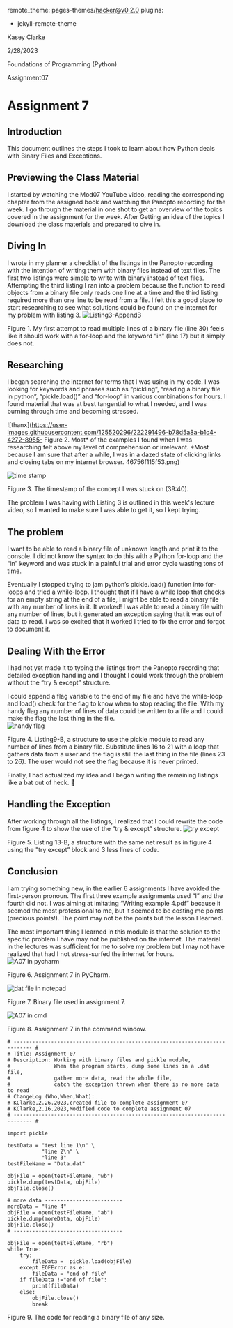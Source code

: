 remote_theme: pages-themes/hacker@v0.2.0
plugins:
- jekyll-remote-theme 

Kasey Clarke 

2/28/2023 

Foundations of Programming (Python) 

Assignment07 

 

# Assignment 7 

## Introduction 

This document outlines the steps I took to learn about how Python deals with Binary Files and Exceptions. 

 

## Previewing the Class Material 

I started by watching the Mod07 YouTube video, reading the corresponding chapter from the assigned book and watching the Panopto recording for the week. I go through the material in one shot to get an overview of the topics covered in the assignment for the week. After Getting an idea of the topics I download the class materials and prepared to dive in. 

 

## Diving In 

I wrote in my planner a checklist of the listings in the Panopto recording with the intention of writing them with binary files instead of text files. The first two listings were simple to write with binary instead of text files. Attempting the third listing I ran into a problem because the function to read objects from a binary file only reads one line at a time and the third listing required more than one line to be read from a file. I felt this a good place to start researching to see what solutions could be found on the internet for my problem with listing 3. 
![Listing3-AppendB](https://user-images.githubusercontent.com/125520296/222291417-5c5b3da7-aa33-4a8f-bcd2-5e1ad7306f6a.png)

Figure 1. My first attempt to read multiple lines of a binary file (line 30) feels like it should work with a for-loop and the keyword “in” (line 17) but it simply does not. 

 

## Researching 

I began searching the internet for terms that I was using in my code. I was looking for keywords and phrases such as “pickling”, “reading a binary file in python”, “pickle.load()” and “for-loop” in various combinations for hours. I found material that was at best tangential to what I needed, and I was burning through time and becoming stressed. 

  ![thanx](https://user-images.githubusercontent.com/125520296/222291496-b78d5a8a-b1c4-4272-8955-
  Figure 2. Most* of the examples I found when I was researching felt above my level of comprehension or irrelevant. *Most because I am sure that after a while, I was in a dazed state of clicking links and closing tabs on my internet browser. 46756f115f53.png)
  
![time stamp](https://user-images.githubusercontent.com/125520296/222291907-04b9abec-5ab1-498c-abfe-d7d4d87e9ac4.png)

Figure 3. The timestamp of the concept I was stuck on (39:40). 

The problem I was having with Listing 3 is outlined in this week's lecture video, so I wanted to make sure I was able to get it, so I kept trying. 

 

## The problem 

I want to be able to read a binary file of unknown length and print it to the console. I did not know the syntax to do this with a Python for-loop and the “in” keyword and was stuck in a painful trial and error cycle wasting tons of time. 

 

Eventually I stopped trying to jam python’s pickle.load() function into for-loops and tried a while-loop. I thought that if I have a while loop that checks for an empty string at the end of a file, I might be able to read a binary file with any number of lines in it. It worked! I was able to read a binary file with any number of lines, but it generated an exception saying that it was out of data to read. I was so excited that it worked I tried to fix the error and forgot to document it. 

 

## Dealing With the Error 

I had not yet made it to typing the listings from the Panopto recording that detailed exception handling and I thought I could work through the problem without the “try & except” structure. 

I could append a flag variable to the end of my file and have the while-loop and load() check for the flag to know when to stop reading the file. With my handy flag any number of lines of data could be written to a file and I could make the flag the last thing in the file.  
![handy flag](https://user-images.githubusercontent.com/125520296/222291983-8900d55d-7f50-464c-8299-b2b371b80b32.png)

Figure 4. Listing9-B, a structure to use the pickle module to read any number of lines from a binary file. Substitute lines 16 to 21 with a loop that gathers data from a user and the flag is still the last thing in the file (lines 23 to 26). The user would not see the flag because it is never printed. 

Finally, I had actualized my idea and I began writing the remaining listings like a bat out of heck. 🦇

 

## Handling the Exception 

After working through all the listings, I realized that I could rewrite the code from figure 4 to show the use of the “try & except” structure. 
![try except](https://user-images.githubusercontent.com/125520296/222292055-de8dbcd7-310e-453d-b798-6eaf9ede25e4.png)

Figure 5. Listing 13-B, a structure with the same net result as in figure 4 using the "try except” block and 3 less lines of code. 

 

## Conclusion 

I am trying something new, in the earlier 6 assignments I have avoided the first-person pronoun. The first three example assignments used “I” and the fourth did not. I was aiming at imitating “Writing example 4.pdf” because it seemed the most professional to me, but it seemed to be costing me points (precious points!). The point may not be the points but the lesson I learned. 

 

The most important thing I learned in this module is that the solution to the specific problem I have may not be published on the internet. The material in the lectures was sufficient for me to solve my problem but I may not have realized that had I not stress-surfed the internet for hours. 
![A07 in pycharm](https://user-images.githubusercontent.com/125520296/222292108-e59c380c-6044-499b-8128-09a6f92113f5.png)

Figure 6. Assignment 7 in PyCharm.

![dat file in notepad](https://user-images.githubusercontent.com/125520296/222292155-c70b9def-785c-40f3-8dfe-bf17a8513a52.png)

Figure 7. Binary file used in assignment 7. 

![A07 in cmd](https://user-images.githubusercontent.com/125520296/222292215-b3614623-db0f-4190-9b48-207aaf067581.png)

Figure 8. Assignment 7 in the command window. 

```
# ---------------------------------------------------------------------------- #
# Title: Assignment 07
# Description: Working with binary files and pickle module,
#              When the program starts, dump some lines in a .dat file,
#              gather more data, read the whole file,
#              catch the exception thrown when there is no more data to read
# ChangeLog (Who,When,What):
# KClarke,2.26.2023,created file to complete assignment 07
# KClarke,2.16.2023,Modified code to complete assignment 07
# ---------------------------------------------------------------------------- #

import pickle

testData = "test line 1\n" \
           "line 2\n" \
           "line 3"
testFileName = "Data.dat"

objFile = open(testFileName, "wb")
pickle.dump(testData, objFile)
objFile.close()

# more data -------------------------
moreData = "line 4"
objFile = open(testFileName, "ab")
pickle.dump(moreData, objFile)
objFile.close()
# -----------------------------------

objFile = open(testFileName, "rb")
while True:
    try:
        fileData =  pickle.load(objFile)
    except EOFError as e:
        fileData = "end of file"
    if fileData !="end of file":
        print(fileData)
    else:
        objFile.close()
        break
```
Figure 9. The code for reading a binary file of any size.
